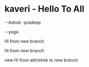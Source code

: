 # kaveri - Hello To All
--Ashok
-pradeep


--yoga



Hi from new branch


Hi from new branch

new Hi from abhishek to new branch


